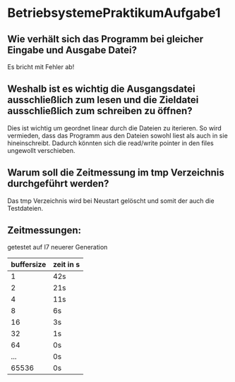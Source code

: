 # BetriebsystemePraktikumAufgabe1

## Wie verhält sich das Programm bei gleicher Eingabe und Ausgabe Datei?
Es bricht mit Fehler ab!

## Weshalb ist es wichtig die Ausgangsdatei ausschließlich zum lesen und die Zieldatei ausschließlich zum schreiben zu öffnen?
Dies ist wichtig um geordnet linear durch die Dateien zu iterieren. So wird vermieden, dass das Programm aus den Dateien sowohl liest als auch in sie hineinschreibt. Dadurch könnten sich die read/write pointer in den files ungewollt verschieben.
## Warum soll die Zeitmessung im tmp Verzeichnis durchgeführt werden?
Das tmp Verzeichnis wird bei Neustart gelöscht und somit der auch die Testdateien.

## Zeitmessungen:
getestet auf I7 neuerer Generation



| buffersize       | zeit in s     |  
|------------------|---------------|  
| 1                | 42s           |  
| 2                | 21s           |  
| 4                | 11s           |  
| 8                | 6s            |  
| 16               | 3s            |  
| 32               | 1s            |  
| 64               | 0s            |  
| ...              | 0s            |  
| 65536            | 0s            |  
